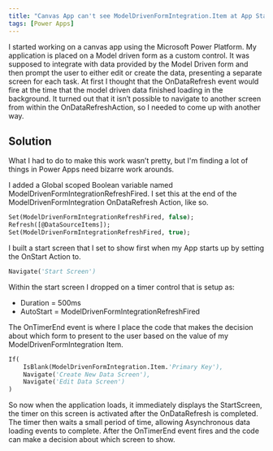 ```yaml
---
title: "Canvas App can't see ModelDrivenFormIntegration.Item at App Start"
tags: [Power Apps]
---
```


I started working on a canvas app using the Microsoft Power Platform. My application is placed on a Model driven form as a custom control. It was supposed to integrate with data provided by the Model Driven form and then prompt the user to either edit or create the data, presenting a separate screen for each task. At first I thought that the OnDataRefresh event would fire at the time that the model driven data finished loading in the background. It turned out that it isn’t possible to navigate to another screen from within the OnDataRefreshAction, so I needed to come up with another way.

## Solution

What I had to do to make this work wasn’t pretty, but I'm finding a lot of things in Power Apps need bizarre work arounds.

I added a Global scoped Boolean variable named ModelDrivenFormIntegrationRefreshFired. I set this at the end of the ModelDrivenFormIntegration OnDataRefresh Action, like so.

```vb
Set(ModelDrivenFormIntegrationRefreshFired, false);
Refresh([@DataSourceItems]);
Set(ModelDrivenFormIntegrationRefreshFired, true);
```

I built a start screen that I set to show first when my App starts up by setting the OnStart Action to.

```vb
Navigate('Start Screen')
```

Within the start screen I dropped on a timer control that is setup as:

- Duration = 500ms
- AutoStart = ModelDrivenFormIntegrationRefreshFired

The OnTimerEnd event is where I place the code that makes the decision about which form to present to the user based on the value of my ModelDrivenFormIntegration Item.

```vb
If(
    IsBlank(ModelDrivenFormIntegration.Item.'Primary Key'),
    Navigate('Create New Data Screen'),
    Navigate('Edit Data Screen')
)
```

So now when the application loads, it immediately displays the StartScreen, the timer on this screen is activated after the OnDataRefresh is completed. The timer then waits a small period of time, allowing Asynchronous data loading events to complete. After the OnTimerEnd event fires and the code can make a decision about which screen to show.
